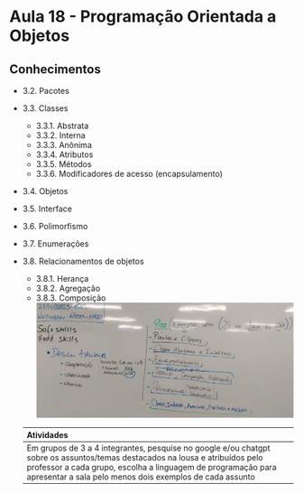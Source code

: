 # Aula 18 - Programação Orientada a Objetos

## Conhecimentos
- 3.2. Pacotes
- 3.3. Classes
  - 3.3.1. Abstrata
  - 3.3.2. Interna
  - 3.3.3. Anônima
  - 3.3.4. Atributos
  - 3.3.5. Métodos
  - 3.3.6. Modificadores de acesso (encapsulamento)
- 3.4. Objetos
- 3.5. Interface
- 3.6. Polimorfismo
- 3.7. Enumerações
- 3.8. Relacionamentos de objetos
  - 3.8.1. Herança
  - 3.8.2. Agregação
  - 3.8.3. Composição<br>![lousa](./lousa.jpg)

  |Atividades|
  |-|
  |Em grupos de 3 a 4 integrantes, pesquise no google e/ou chatgpt sobre os assuntos/temas destacados na lousa e atribuídos pelo professor a cada grupo, escolha a linguagem de programação para apresentar a sala pelo menos dois exemplos de cada assunto| 
